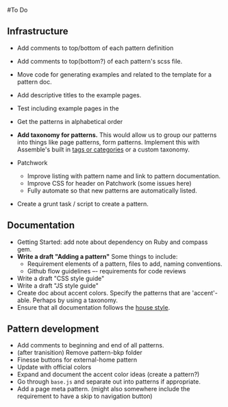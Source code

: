 #To Do






## Infrastructure

- Add comments to top/bottom of each pattern definition
- Add comments to top(bottom?) of each pattern's scss file.
- Move code for generating examples and related to the template for a pattern doc.
- Add descriptive titles to the example pages.
- Test including example pages in the 
- Get the patterns in alphabetical order

- **Add taxonomy for patterns.**  This would allow us to group our patterns into things like page patterns, form patterns. Implement this with Assemble's built in [tags or categories](http://assemble.io/docs/Collections.html) or a custom taxonomy.

- Patchwork
  - Improve listing with pattern name and link to pattern documentation.
  - Improve CSS for header on Patchwork (some issues here)
  - Fully automate so that new patterns are automatically listed.

- Create a grunt task / script to create a pattern.


## Documentation

- Getting Started: add note about dependency on Ruby and compass gem.
- **Write a draft "Adding a pattern"** Some things to include:
  - Requirement elements of a pattern, files to add, naming conventions.
  - Github flow guidelines –- requirements for code reviews
- Write a draft "CSS style guide"
- Write a draft "JS style guide"
- Create doc about accent colors. Specify the patterns that are 'accent'-able. Perhaps by using a taxonomy.
- Ensure that all documentation follows the [house style](http://www.st-andrews.ac.uk/staff/policy/styleguides/housestyle/).


## Pattern development

- Add comments to beginning and end of all patterns.
- (after tranisition) Remove pattern-bkp folder
- Finesse buttons for external-home pattern
- Update with official colors 
- Expand and document the accent color ideas (create a pattern?)
- Go through `base.js` and separate out into patterns if appropriate.
- Add a page meta pattern. (might also somewhere include the requirement to have a skip to navigation button)


